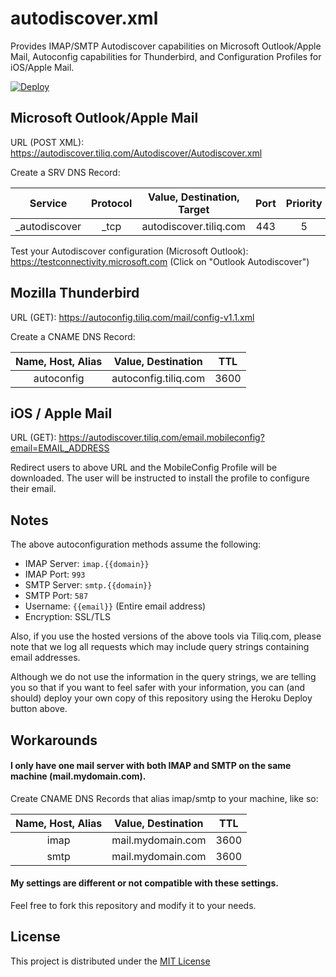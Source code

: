 # autodiscover.xml
Provides IMAP/SMTP Autodiscover capabilities on Microsoft Outlook/Apple Mail, Autoconfig capabilities for Thunderbird, and Configuration Profiles for iOS/Apple Mail.

[![Deploy](https://www.herokucdn.com/deploy/button.png)](https://heroku.com/deploy)


## Microsoft Outlook/Apple Mail
URL (POST XML): https://autodiscover.tiliq.com/Autodiscover/Autodiscover.xml

Create a SRV DNS Record:

|    Service    | Protocol | Value, Destination, Target | Port | Priority | Weight | TTL  |
|:-------------:|:--------:|:--------------------------:|:----:|:--------:|:------:|:----:|
| _autodiscover |   _tcp   |   autodiscover.tiliq.com   |  443 |     5    | 0      | 3600 |

Test your Autodiscover configuration (Microsoft Outlook): https://testconnectivity.microsoft.com (Click on "Outlook Autodiscover")

## Mozilla Thunderbird
URL (GET): https://autoconfig.tiliq.com/mail/config-v1.1.xml

Create a CNAME DNS Record:

| Name, Host, Alias |  Value, Destination  |  TTL |
|:-----------------:|:--------------------:|:----:|
|     autoconfig    | autoconfig.tiliq.com | 3600 |

## iOS / Apple Mail
URL (GET): https://autodiscover.tiliq.com/email.mobileconfig?email=EMAIL_ADDRESS

Redirect users to above URL and the MobileConfig Profile will be downloaded. The user will be instructed to install the profile to configure their email.

## Notes

The above autoconfiguration methods assume the following:

* IMAP Server: `imap.{{domain}}`
* IMAP Port: `993`
* SMTP Server: `smtp.{{domain}}`
* SMTP Port: `587`
* Username: `{{email}}` (Entire email address)
* Encryption: SSL/TLS

Also, if you use the hosted versions of the above tools via Tiliq.com, please note that we log all requests which may include query strings containing email addresses.

Although we do not use the information in the query strings, we are telling you so that if you want to feel safer with your information, you can (and should) deploy your own copy of this repository using the Heroku Deploy button above.

## Workarounds

#### I only have one mail server with both IMAP and SMTP on the same machine (mail.mydomain.com).

Create CNAME DNS Records that alias imap/smtp to your machine, like so:

| Name, Host, Alias | Value, Destination |  TTL |
|:-----------------:|:------------------:|:----:|
|        imap       |  mail.mydomain.com | 3600 |
|        smtp       |  mail.mydomain.com | 3600 |

#### My settings are different or not compatible with these settings.

Feel free to fork this repository and modify it to your needs.

## License

This project is distributed under the [MIT License](LICENSE)
